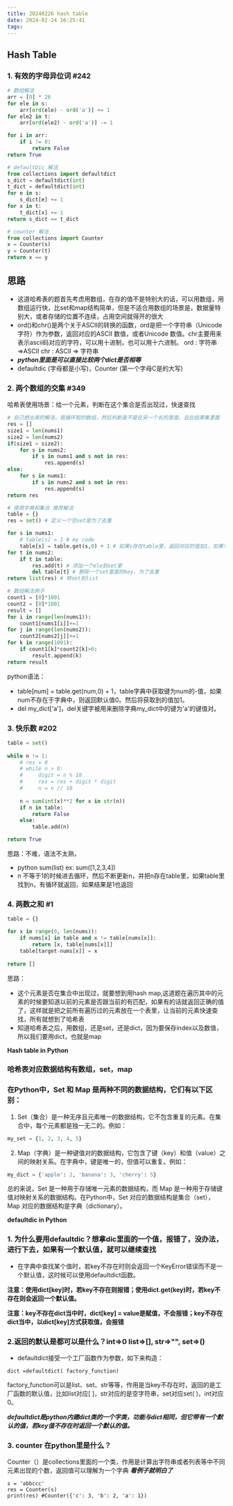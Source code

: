 ```yaml
---
title: 20240226 hash table
date: 2024-02-24 16:25:41
tags:
---
```


## Hash Table

### 1. 有效的字母异位词 #242

```python
# 数组解法
arr = [0] * 26
for ele in s:
    arr[ord(ele) - ord('a')] += 1
for ele2 in t:
    arr[ord(ele2) - ord('a')] -= 1

for i in arr:
    if i != 0:
        return False
return True

# defaultDic 解法
from collections import defaultdict
s_dict = defaultdict(int)
t_dict = defaultdict(int)
for e in s:
    s_dict[e] += 1
for x in t:
    t_dict[x] += 1
return s_dict == t_dict

# counter 解法
from collections import Counter
x = Counter(s)
y = Counter(t)
return x == y
```

## 思路
- 这道哈希表的题首先考虑用数组，在存的值不是特别大的话，可以用数组，用数组运行快，比set和map结构简单，但是不适合用数组的场景是，数据量特别大，或者存储的位置不连续，占用空间就得开的很大
- ord()和chr()是两个关于ASCII的转换的函数，ord是把一个字符串（Unicode 字符）作为参数，返回对应的ASCII 数值，或者Unicode 数值。chr主要用来表示ascii码对应的字符，可以用十进制，也可以用十六进制。
ord : 字符串=>ASCII  chr : ASCII => 字符串
- ***python里面是可以直接比较两个dict是否相等***
- defaultdic (字母都是小写)，Counter (第一个字母C是的大写)

### 2. 两个数组的交集 #349

哈希表使用场景：给一个元素，判断在这个集合是否出现过，快速查找

```python
# 自己想出来的解法，我循环短的数组，然后判断是不是在另一个长的里面，且在结果集里面
res = []
size1 = len(nums1)
size2 = len(nums2)
if(size1 > size2):
    for s in nums2:
        if s in nums1 and s not in res:
            res.append(s)
else:
    for s in nums1:
        if s in nums2 and s not in res:
            res.append(s)
return res

# 使用字典和集合 推荐解法
table = {}
res = set() # 定义一个空set是为了去重

for s in nums1:
    # table[s] = 1 # my code
    table[s] = table.get(s,0) + 1 # 如果s存在table里，返回对应的值加1，如果不存在返回默认值0加1
for t in nums2:
    if t in table:
        res.add(t) # 添加一个ele到set里
        del table[t] # 删除一个set里面的key，为了去重
return list(res) # 转set到list

# 数组解法例子
count1 = [0]*1001
count2 = [0]*1001
result = []
for i in range(len(nums1)):
    count1[nums1[i]]+=1
for j in range(len(nums2)):
    count2[nums2[j]]+=1
for k in range(1001):
    if count1[k]*count2[k]>0:
        result.append(k)
return result
```
python语法：
- table[num] = table.get(num,0) + 1，table字典中获取键为num的-值，如果num不存在于字典中，则返回默认值0。然后将获取到的值加1。
- del my_dict['a']，del关键字被用来删除字典my_dict中的键为'a'的键值对。


### 3. 快乐数 #202

```python
table = set()
        
while n != 1:
    # res = 0
    # while n > 0:
    #     digit = n % 10
    #     res = res + digit * digit
    #     n = n // 10
    
    n = sum(int(x)**2 for x in str(n))
    if n in table:
        return False
    else:
        table.add(n)

return True
```
思路：不难，语法不太熟，
- python sum(list) ex: sum([1,2,3,4])
- n 不等于1的时候进去循环，然后不断更新n，并把n存在table里，如果table里找到n，有循环就返回，如果结果是1也返回

### 4. 两数之和 #1

```python
table = {}

for x in range(0, len(nums)):
    if nums[x] in table and x != table[nums[x]]:
        return [x, table[nums[x]]]
    table[target-nums[x]] = x
    
return []  
```

思路：
- 这个元素是否在集合中出现过，就要想到用hash map,这道题在遍历其中的元素的时候要知道以前的元素是否跟当前的有匹配，如果有的话就返回正确的值了，这样就是把之前所有遍历过的元素放在一个表里，让当前的元素快速查找，所有就想到了哈希表
- 知道哈希表之后，用数组，还是set，还是dict，因为要保存index以及数值，所以我们要用dict，也就是map

**Hash table in Python**
### 哈希表对应数据结构有数组，set，map
### 在Python中，Set 和 Map 是两种不同的数据结构，它们有以下区别：

1. Set（集合）是一种无序且元素唯一的数据结构，它不包含重复的元素。在集合中，每个元素都是独一无二的。例如：

```python
my_set = {1, 2, 3, 4, 5}
```

2. Map（字典）是一种键值对的数据结构，它包含了键（key）和值（value）之间的映射关系。在字典中，键是唯一的，但值可以重复。例如：

```python
my_dict = {'apple': 2, 'banana': 3, 'cherry': 5}

```
总的来说，Set 是一种用于存储唯一元素的数据结构，而 Map 是一种用于存储键值对映射关系的数据结构。在Python中，Set 对应的数据结构是集合（set），Map 对应的数据结构是字典（dictionary）。

**defaultdic in Python**
### 1. 为什么要用defaultdic？想拿dic里面的一个值，报错了，没办法，进行下去，如果有一个默认值，就可以继续查找
- 在字典中查找某个值时，若key不存在时则会返回一个KeyError错误而不是一个默认值，这时候可以使用defaultdict函数。

**注意：使用dict[key]时，若key不存在则报错；使用dict.get(key)时，若key不存在则会返回一个默认值。**

**注意：key不存在dict当中时，dict[key] = value是赋值，不会报错；key不存在dict当中，以dict[key]方式获取值，会报错**

### 2.返回的默认是都可以是什么？int=>0 list=>[], str=>"", set=>()
- defaultdict接受一个工厂函数作为参数，如下来构造：

```
dict =defaultdict( factory_function)
```

factory_function可以是list、set、str等等，作用是当key不存在时，返回的是工厂函数的默认值，比如list对应[ ]，str对应的是空字符串，set对应set( )，int对应0。

***defaultdict是python内建dict类的一个字类，功能与dict相同，但它带有一个默认的值，若key值不存在时返回一个默认的值。***


### 3. counter 在python里是什么？
Counter（）是collections里面的一个类，作用是计算出字符串或者列表等中不同元素出现的个数，返回值可以理解为一个字典
***看例子就明白了***
```
s = 'abbccc'
res = Counter(s)
print(res) #Counter({'c': 3, 'b': 2, 'a': 1})
```